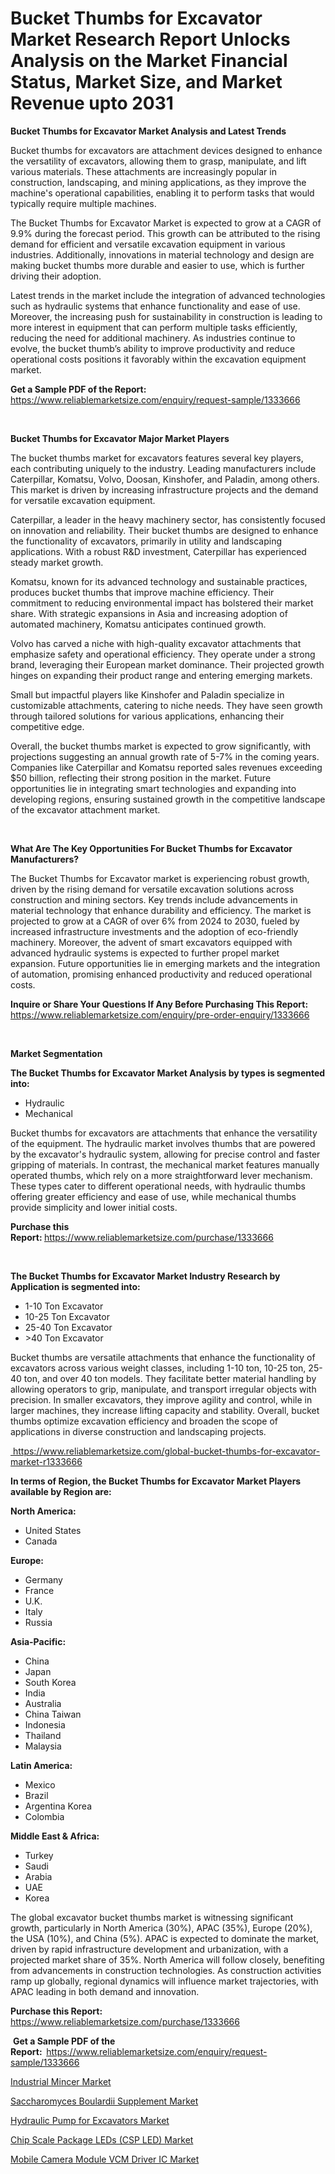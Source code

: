 <p><h1>Bucket Thumbs for Excavator Market Research Report Unlocks Analysis on the Market Financial Status, Market Size, and Market Revenue upto 2031</h1></p><p><strong>Bucket Thumbs for Excavator Market Analysis and Latest Trends</strong></p>
<p><p>Bucket thumbs for excavators are attachment devices designed to enhance the versatility of excavators, allowing them to grasp, manipulate, and lift various materials. These attachments are increasingly popular in construction, landscaping, and mining applications, as they improve the machine's operational capabilities, enabling it to perform tasks that would typically require multiple machines.</p><p>The Bucket Thumbs for Excavator Market is expected to grow at a CAGR of 9.9% during the forecast period. This growth can be attributed to the rising demand for efficient and versatile excavation equipment in various industries. Additionally, innovations in material technology and design are making bucket thumbs more durable and easier to use, which is further driving their adoption.</p><p>Latest trends in the market include the integration of advanced technologies such as hydraulic systems that enhance functionality and ease of use. Moreover, the increasing push for sustainability in construction is leading to more interest in equipment that can perform multiple tasks efficiently, reducing the need for additional machinery. As industries continue to evolve, the bucket thumb’s ability to improve productivity and reduce operational costs positions it favorably within the excavation equipment market.</p></p>
<p><strong>Get a Sample PDF of the Report:&nbsp;</strong> <a href="https://www.reliablemarketsize.com/enquiry/request-sample/1333666?utm_campaign=1167&utm_medium=2&utm_source=Github&utm_content=ia&utm_term=01102024&utm_id=bucket-thumbs-for-excavator">https://www.reliablemarketsize.com/enquiry/request-sample/1333666</a></p>
<p>&nbsp;</p>
<p><strong>Bucket Thumbs for Excavator Major Market Players</strong></p>
<p><p>The bucket thumbs market for excavators features several key players, each contributing uniquely to the industry. Leading manufacturers include Caterpillar, Komatsu, Volvo, Doosan, Kinshofer, and Paladin, among others. This market is driven by increasing infrastructure projects and the demand for versatile excavation equipment.</p><p>Caterpillar, a leader in the heavy machinery sector, has consistently focused on innovation and reliability. Their bucket thumbs are designed to enhance the functionality of excavators, primarily in utility and landscaping applications. With a robust R&D investment, Caterpillar has experienced steady market growth.</p><p>Komatsu, known for its advanced technology and sustainable practices, produces bucket thumbs that improve machine efficiency. Their commitment to reducing environmental impact has bolstered their market share. With strategic expansions in Asia and increasing adoption of automated machinery, Komatsu anticipates continued growth.</p><p>Volvo has carved a niche with high-quality excavator attachments that emphasize safety and operational efficiency. They operate under a strong brand, leveraging their European market dominance. Their projected growth hinges on expanding their product range and entering emerging markets.</p><p>Small but impactful players like Kinshofer and Paladin specialize in customizable attachments, catering to niche needs. They have seen growth through tailored solutions for various applications, enhancing their competitive edge.</p><p>Overall, the bucket thumbs market is expected to grow significantly, with projections suggesting an annual growth rate of 5-7% in the coming years. Companies like Caterpillar and Komatsu reported sales revenues exceeding $50 billion, reflecting their strong position in the market. Future opportunities lie in integrating smart technologies and expanding into developing regions, ensuring sustained growth in the competitive landscape of the excavator attachment market.</p></p>
<p>&nbsp;</p>
<p><strong>What Are The Key Opportunities For Bucket Thumbs for Excavator Manufacturers?</strong></p>
<p><p>The Bucket Thumbs for Excavator market is experiencing robust growth, driven by the rising demand for versatile excavation solutions across construction and mining sectors. Key trends include advancements in material technology that enhance durability and efficiency. The market is projected to grow at a CAGR of over 6% from 2024 to 2030, fueled by increased infrastructure investments and the adoption of eco-friendly machinery. Moreover, the advent of smart excavators equipped with advanced hydraulic systems is expected to further propel market expansion. Future opportunities lie in emerging markets and the integration of automation, promising enhanced productivity and reduced operational costs.</p></p>
<p><strong>Inquire or Share Your Questions If Any Before Purchasing This Report:</strong> <a href="https://www.reliablemarketsize.com/enquiry/pre-order-enquiry/1333666?utm_campaign=1167&utm_medium=2&utm_source=Github&utm_content=ia&utm_term=01102024&utm_id=bucket-thumbs-for-excavator">https://www.reliablemarketsize.com/enquiry/pre-order-enquiry/1333666</a></p>
<p>&nbsp;</p>
<p><strong>Market Segmentation</strong></p>
<p><strong>The Bucket Thumbs for Excavator Market Analysis by types is segmented into:</strong></p>
<p><ul><li>Hydraulic</li><li>Mechanical</li></ul></p>
<p><p>Bucket thumbs for excavators are attachments that enhance the versatility of the equipment. The hydraulic market involves thumbs that are powered by the excavator's hydraulic system, allowing for precise control and faster gripping of materials. In contrast, the mechanical market features manually operated thumbs, which rely on a more straightforward lever mechanism. These types cater to different operational needs, with hydraulic thumbs offering greater efficiency and ease of use, while mechanical thumbs provide simplicity and lower initial costs.</p></p>
<p><strong>Purchase this Report:&nbsp;</strong><a href="https://www.reliablemarketsize.com/purchase/1333666?utm_campaign=1167&utm_medium=2&utm_source=Github&utm_content=ia&utm_term=01102024&utm_id=bucket-thumbs-for-excavator">https://www.reliablemarketsize.com/purchase/1333666</a></p>
<p>&nbsp;</p>
<p><strong>The Bucket Thumbs for Excavator Market Industry Research by Application is segmented into:</strong></p>
<p><ul><li>1-10 Ton Excavator</li><li>10-25 Ton Excavator</li><li>25-40 Ton Excavator</li><li>>40 Ton Excavator</li></ul></p>
<p><p>Bucket thumbs are versatile attachments that enhance the functionality of excavators across various weight classes, including 1-10 ton, 10-25 ton, 25-40 ton, and over 40 ton models. They facilitate better material handling by allowing operators to grip, manipulate, and transport irregular objects with precision. In smaller excavators, they improve agility and control, while in larger machines, they increase lifting capacity and stability. Overall, bucket thumbs optimize excavation efficiency and broaden the scope of applications in diverse construction and landscaping projects.</p></p>
<p><a href="https://www.reliablemarketsize.com/global-bucket-thumbs-for-excavator-market-r1333666?utm_campaign=1167&utm_medium=2&utm_source=Github&utm_content=ia&utm_term=01102024&utm_id=bucket-thumbs-for-excavator">&nbsp;https://www.reliablemarketsize.com/global-bucket-thumbs-for-excavator-market-r1333666</a></p>
<p><strong>In terms of Region, the Bucket Thumbs for Excavator Market Players available by Region are:</strong></p>
<p>
    <p> <strong> North America: </strong>
        <ul>
            <li>United States</li>
            <li>Canada</li>
        </ul>
        </p> 
    <p> <strong> Europe: </strong>
        <ul>
            <li>Germany</li>
            <li>France</li>
            <li>U.K.</li>
            <li>Italy</li>
            <li>Russia</li>
        </ul>
        </p> 
    <p> <strong> Asia-Pacific: </strong>
        <ul>
            <li>China</li>
            <li>Japan</li>
            <li>South Korea</li>
            <li>India</li>
            <li>Australia</li>
            <li>China Taiwan</li>
            <li>Indonesia</li>
            <li>Thailand</li>
            <li>Malaysia</li>
        </ul>
        </p> 
    <p> <strong> Latin America: </strong>
        <ul>
            <li>Mexico</li>
            <li>Brazil</li>
            <li>Argentina Korea</li>
            <li>Colombia</li>
        </ul>
        </p> 
    <p> <strong> Middle East & Africa: </strong>
        <ul>
            <li>Turkey</li>
            <li>Saudi</li>
            <li>Arabia</li>
            <li>UAE</li>
            <li>Korea</li>
        </ul>
    </p>
    </p>
<p><p>The global excavator bucket thumbs market is witnessing significant growth, particularly in North America (30%), APAC (35%), Europe (20%), the USA (10%), and China (5%). APAC is expected to dominate the market, driven by rapid infrastructure development and urbanization, with a projected market share of 35%. North America will follow closely, benefiting from advancements in construction technologies. As construction activities ramp up globally, regional dynamics will influence market trajectories, with APAC leading in both demand and innovation.</p></p>
<p><strong>Purchase this Report: </strong><a href="https://www.reliablemarketsize.com/purchase/1333666?utm_campaign=1167&utm_medium=2&utm_source=Github&utm_content=ia&utm_term=01102024&utm_id=bucket-thumbs-for-excavator">https://www.reliablemarketsize.com/purchase/1333666</a></p>
<p>&nbsp;<strong>Get a Sample PDF of the Report:&nbsp;&nbsp;</strong><a href="https://www.reliablemarketsize.com/enquiry/request-sample/1333666?utm_campaign=1167&utm_medium=2&utm_source=Github&utm_content=ia&utm_term=01102024&utm_id=bucket-thumbs-for-excavator">https://www.reliablemarketsize.com/enquiry/request-sample/1333666</a></p>
<p><strong></strong></p>
<p><p><a href="https://www.linkedin.com/pulse/global-industrial-mincer-industry-analysis-report-market-size-c769e?utm_campaign=1167&utm_medium=2&utm_source=Github&utm_content=ia&utm_term=01102024&utm_id=bucket-thumbs-for-excavator">Industrial Mincer Market</a></p><p><a href="https://www.linkedin.com/pulse/saccharomyces-boulardii-supplement-market-revolution-2024-nbagf?utm_campaign=1167&utm_medium=2&utm_source=Github&utm_content=ia&utm_term=01102024&utm_id=bucket-thumbs-for-excavator">Saccharomyces Boulardii Supplement Market</a></p><p><a href="https://github.com/mabutironaldo/Market-Research-Report-List-6/blob/main/hydraulic-pump-for-excavators-market.md?utm_campaign=1167&utm_medium=2&utm_source=Github&utm_content=ia&utm_term=01102024&utm_id=bucket-thumbs-for-excavator">Hydraulic Pump for Excavators Market</a></p><p><a href="https://issuu.com/reportprime-2/docs/chip-scale-package-leds-csp-led-mar_ee479b5466fd65?utm_campaign=1167&utm_medium=2&utm_source=Github&utm_content=ia&utm_term=01102024&utm_id=bucket-thumbs-for-excavator">Chip Scale Package LEDs (CSP LED) Market</a></p><p><a href="https://issuu.com/reportprime-2/docs/mobile-camera-module-vcm-driver-ic-_290a2fa5e6623b?utm_campaign=1167&utm_medium=2&utm_source=Github&utm_content=ia&utm_term=01102024&utm_id=bucket-thumbs-for-excavator">Mobile Camera Module VCM Driver IC Market</a></p></p>